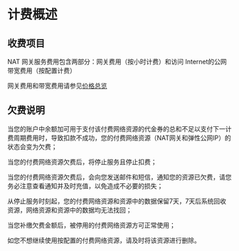 # 计费概述

## 收费项目
NAT 网关服务费用包含两部分：网关费用（按小时计费）和访问 Internet的公网带宽费用（按配置计费）

网关费用和带宽费用请参见[价格总览](Price-Overview.md)

## 欠费说明
当您的账户中余额加可用于支付该付费网络资源的代金券的总和不足以支付下一计费周期费用时，导致扣款不成功，您的付费网络资源（NAT网关和弹性公网IP）的状态会变为欠费；

当您的付费网络资源欠费后，将停止服务且停止扣费；

当您的付费网络资源欠费后，会向您发送邮件和短信，通知您的资源已欠费，请您务必注意查看通知并及时充值，以免造成不必要的损失；

从停止服务时刻起，您的付费网络资源和资源中的数据保留7天，7天后系统回收资源，网络资源和资源中的数据均无法找回；

当您补缴欠费金额后，被停用的付费网络资源方可正常使用；

如您不想继续使用按配置的付费网络资源，请及时将该资源进行删除。
